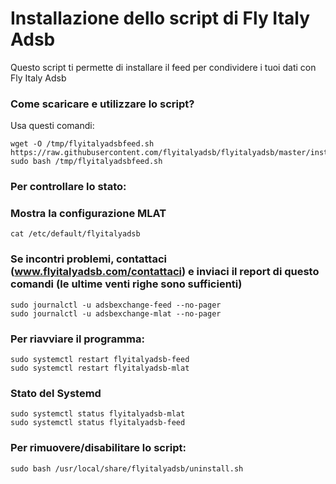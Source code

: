 # Installazione dello script di Fly Italy Adsb 

Questo script ti permette di installare il feed per condividere i tuoi dati con Fly Italy Adsb

### Come scaricare e utilizzare lo script?

Usa questi comandi:

```
wget -O /tmp/flyitalyadsbfeed.sh https://raw.githubusercontent.com/flyitalyadsb/flyitalyadsb/master/install.sh
sudo bash /tmp/flyitalyadsbfeed.sh
```

### Per controllare lo stato:

### Mostra la configurazione MLAT
```
cat /etc/default/flyitalyadsb
```

### Se incontri problemi, contattaci (www.flyitalyadsb.com/contattaci) e inviaci il report di questo comandi (le ultime venti righe sono sufficienti)

```
sudo journalctl -u adsbexchange-feed --no-pager
sudo journalctl -u adsbexchange-mlat --no-pager
```

### Per riavviare il programma:

```
sudo systemctl restart flyitalyadsb-feed
sudo systemctl restart flyitalyadsb-mlat
```


### Stato del Systemd

```
sudo systemctl status flyitalyadsb-mlat
sudo systemctl status flyitalyadsb-feed
```


### Per rimuovere/disabilitare lo script:

```
sudo bash /usr/local/share/flyitalyadsb/uninstall.sh
```
